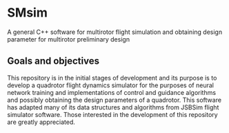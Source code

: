 # SMsim
A general C++ software for multirotor flight simulation and obtaining design parameter for multirotor preliminary design

## Goals and objectives
This repository is in the initial stages of development and its purpose is to develop a quadrotor flight dynamics simulator for the purposes of neural network training and implementations of control and guidance algorithms and possibly obtaining the design parameters of a quadrotor.
This software has adapted many of its data structures and algorithms from JSBSim flight simulator software.
Those interested in the development of this repository are greatly appreciated.
